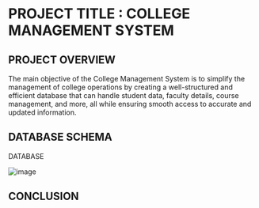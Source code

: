 # PROJECT TITLE : COLLEGE MANAGEMENT SYSTEM

## PROJECT OVERVIEW

The main objective of the College Management System is to simplify the management of college operations by creating a well-structured and efficient database that can handle student data, faculty details, course management, and more, all while ensuring smooth access to accurate and updated information.

## DATABASE SCHEMA

DATABASE

![image](https://github.com/user-attachments/assets/0578778d-e1ef-46e8-a249-a80ffd036d4f)



## CONCLUSION
